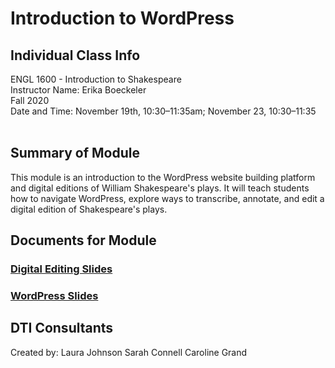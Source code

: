 # Introduction to WordPress

## Individual Class Info
ENGL 1600 - Introduction to Shakespeare
<br>
Instructor Name: Erika Boeckeler
<br>
Fall 2020
<br>
Date and Time: November 19th, 10:30–11:35am; November 23, 10:30–11:35
<br>
<br>


## Summary of Module
This module is an introduction to the WordPress website building platform and digital editions of William Shakespeare's plays. It will teach students how to navigate WordPress, explore ways to transcribe, annotate, and edit a digital edition of Shakespeare's plays.


## Documents for Module

### [Digital Editing Slides](https://github.com/NULabNortheastern/digitalassignmentshowcase/blob/master/website_building/intro_to_shakespeare-fall2020-boeckeler/editing-slides.pdf)

### [WordPress Slides](https://github.com/NULabNortheastern/digitalassignmentshowcase/blob/master/website_building/intro_to_shakespeare-fall2020-boeckeler/wordpress-slides.pdf)

## DTI Consultants
Created by:
Laura Johnson
Sarah Connell
Caroline Grand
